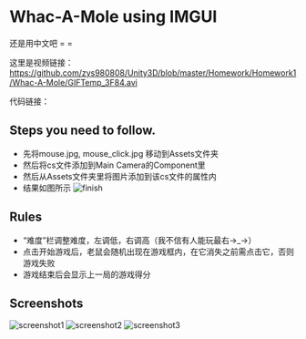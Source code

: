 # Whac-A-Mole using IMGUI

还是用中文吧 = =

这里是视频链接：https://github.com/zys980808/Unity3D/blob/master/Homework/Homework1/Whac-A-Mole/GIFTemp_3F84.avi

代码链接：

## Steps you need to follow.

- 先将mouse.jpg, mouse_click.jpg 移动到Assets文件夹
- 然后将cs文件添加到Main Camera的Component里
- 然后从Assets文件夹里将图片添加到该cs文件的属性内
- 结果如图所示
![finish](https://github.com/zys980808/Unity3D/blob/master/Homework/Homework1/Whac-A-Mole/finish_screenshot.jpg)

## Rules
- “难度”栏调整难度，左调低，右调高（我不信有人能玩最右→_→）
- 点击开始游戏后，老鼠会随机出现在游戏框内，在它消失之前需点击它，否则游戏失败
- 游戏结束后会显示上一局的游戏得分

## Screenshots
![screenshot1](https://github.com/zys980808/Unity3D/blob/master/Homework/Homework1/Whac-A-Mole/screenshots/screenshot1.jpg)
![screenshot2](https://github.com/zys980808/Unity3D/blob/master/Homework/Homework1/Whac-A-Mole/screenshots/screenshot2.jpg)
![screenshot3](https://github.com/zys980808/Unity3D/blob/master/Homework/Homework1/Whac-A-Mole/screenshots/screenshot3.jpg)
